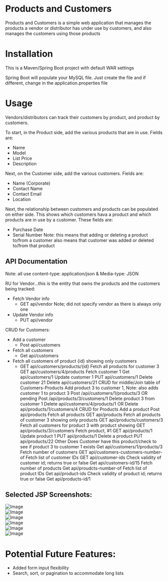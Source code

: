 # Products and Customers

Products and Customers is a simple web application that manages the products a vendor or distributor has under use by customers, and also manages the customers using those products

# Installation
This is a Maven/Spring Boot project with default WAR settings

Spring Boot will populate your MySQL file.  Just create the file and if different, change in the application.properties file


[comment]: # (mvn spring-boot:run)


# Usage

Vendors/distributors can track their customers by product, and product by customers.  

To start, in the Product side, add the various products that are in use.  Fields are:  
  * Name
  * Model
  * List Price
  * Description

Next, on the Customer side, add the various customers.  Fields are:
  * Name (Corporate)
  * Contact Name
  * Contact Email
  * Location

Next, the relationship between customers and products can be populated on either side.  This shows which customers hava a product and which products are in use by a customer.  These fields are:
  * Purchase Date
  * Serial Number
Note:  this means that adding or deleting a product to/from a customer also means that customer was added or deleted to/from that product


## API Documentation
Note:  all use content-type:  application/json & Media-type:  JSON

RU for Vendor...this is the entity that owns the products and the customers being tracked:
* Fetch  Vendor info
  *   GET  api/vendor  Note;  did not specify vendor as there is always only one
* Update Vendor info
  *   PUT api/vendor  


CRUD for Customers:
* Add a customer
  *  Post api/customers
* Fetch all customers
  * Get  api/customers
* Fetch all customers of product {id} showing only customers
  * GET api/customers/products/{id}
Fetch all products for customer 3
GET api/customers/4/products
Fetch customer 1
Get api/customers/1
Update customer 1
PUT   api/customers/1
Delete customer 21
Delete  api/customers/21
CRUD for middle/Join table of Customers-Products
Add product 3 to customer 1, Note:  also adds customer 1 to product 3
Post  /api/customers/1/products/3
OR
pending Post /api/products/3/customers/1
Delete product 3 from customer 1
Delete api/customers/4/products/1
OR
Delete api/products/1/customers/4
CRUD for Products
Add a product
Post api/products
Fetch all products
GET api/products
Fetch all products of customer 3 showing only products
GET api/products/customers/3
Fetch all customers for product 3 with product showing
GET api/products/3/customers 
Fetch product,  #1
GET api/products/1
Update product 1
PUT api/products/1
Delete a product
PUT api/products/22
Other
Does Customer have this product/check to see if product 3 to customer 1 exists
Get api/customers/1/products/3
Fetch number of customers
GET api/customers-customers-number-of
Fetch list of customer IDs
GET api/customer-ids
Check validity of customer id; returns true or false
Get api/customers-id/15
Fetch number of products
Get api/proudcts-number-of
Fetch list of product IDs
Get api/product-ids
Check validity of product id; returns true or false
Get api/products-id/1




## Selected JSP Screenshots:

![Image](readmeimages/home.png "Home Page")  
![Image](readmeimages/customers.png "Customers Overview")  
![Image](readmeimages/products.png "Products Overview")  
![Image](readmeimages/customer.png "Detail One Customer")  
![Image](readmeimages/product.png "Detail One Product")  
![Image](readmeimages/newproduct.png "Create New Product")  





# Potential Future Features:

  * Added form input flexibility
  * Search, sort, or pagination to accommodate long lists








